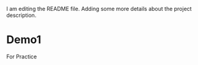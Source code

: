 I am editing the README file. Adding some more details about the project description.
# Demo1
For Practice 
